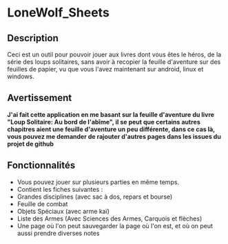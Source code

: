 # LoneWolf_Sheets

## Description

Ceci est un outil pour pouvoir jouer aux livres dont vous êtes le héros, de la série des loups solitaires, sans avoir à recopier la feuille d'aventure sur des feuilles de papier, vu que vous l'avez maintenant sur android, linux et windows.

## Avertissement

**J'ai fait cette application en me basant sur la feuille d'aventure du livre "Loup Solitaire: Au bord de l'abîme", il se peut que certains autres chapitres aient une feuille d'aventure un peu différente, dans ce cas là, vous pouvez me demander de rajouter d'autres pages dans les issues du projet de github**

## Fonctionnalités

 - Vous pouvez jouer sur plusieurs parties en même temps.
 - Contient les fiches suivantes : 
  - Grandes disciplines (avec sac à dos, repars et bourse)
  - Feuille de combat
  - Objets Spéciaux (avec arme kaï)
  - Liste des Armes (Avec Sciences des Armes, Carquois et flèches)
  - Une page où l'on peut sauvegarder la page où l'on est, et où on peut aussi prendre diverses notes

